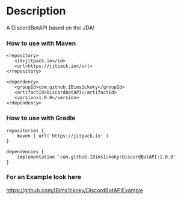 # Description

A DiscordBotAPI based on the JDA!

### How to use with Maven
```
<repository>
   <id>jitpack.io</id>
   <url>https://jitpack.io</url>
</repository>

<dependency>
   <groupId>com.github.IBims1ckoky</groupId>
   <artifactId>DiscordBotAPI</artifactId>
   <version>1.0.0</version>
</dependency>
```
### How to use with Gradle
```
repositories {
    maven { url('https://jitpack.io' )
}

dependencies {  
    implementation 'com.github.IBims1ckoky:DiscordBotAPI:1.0.0'
}
```
### For an Example look here
https://github.com/IBims1ckoky/DiscordBotAPIExample
